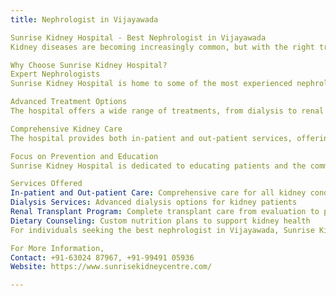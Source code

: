 ```yaml
---
title: Nephrologist in Vijayawada

Sunrise Kidney Hospital - Best Nephrologist in Vijayawada
Kidney diseases are becoming increasingly common, but with the right treatment and care, their progression can be managed effectively. If you're seeking a nephrologist in Vijayawada, look no further than Sunrise Kidney Hospital, where cutting-edge treatments and compassionate care come together to help you manage and recover from kidney ailments.

Why Choose Sunrise Kidney Hospital?
Expert Nephrologists
Sunrise Kidney Hospital is home to some of the most experienced nephrologists in Vijayawada, offering specialized treatment for conditions like chronic kidney disease (CKD), acute kidney injury (AKI), kidney stones, and more. Their approach is tailored to each patient, ensuring the most effective treatment and care.

Advanced Treatment Options
The hospital offers a wide range of treatments, from dialysis to renal transplantation. Whether you need routine dialysis or require a kidney transplant, the team at Sunrise Kidney Hospital is well-equipped to provide the care you need.

Comprehensive Kidney Care
The hospital provides both in-patient and out-patient services, offering a complete spectrum of kidney disease management. Their services include kidney disease diagnostics, dialysis, renal transplants, and lifestyle counseling to help patients live healthier lives.

Focus on Prevention and Education
Sunrise Kidney Hospital is dedicated to educating patients and the community about kidney health through awareness programs and free screenings. Preventive care is a key part of their mission to reduce the incidence of kidney disease.

Services Offered
In-patient and Out-patient Care: Comprehensive care for all kidney conditions
Dialysis Services: Advanced dialysis options for kidney patients
Renal Transplant Program: Complete transplant care from evaluation to post-transplant
Dietary Counseling: Custom nutrition plans to support kidney health
For individuals seeking the best nephrologist in Vijayawada, Sunrise Kidney Hospital offers expert care, advanced treatments, and a commitment to improving your kidney health every step of the way.

For More Information,
Contact: +91-63024 87967, +91-99491 05936
Website: https://www.sunrisekidneycentre.com/

---
```


